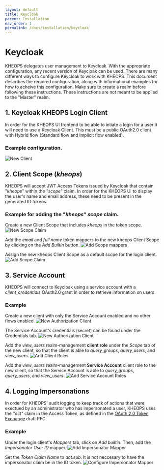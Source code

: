 ```yaml
---
layout: default
title: Keycloak
parent: Installation
nav_order: 1
permalink: /docs/installation/keycloak
---
```


# Keycloak

KHEOPS delegates user management to Keycloak. With the appropriate configuration, any recent version of Keycloak can be used. There are many different ways to configure Keycloak to work with KHEOPS. This document describes the required configuration, along with informational examples for how to acheive this configuration. Make sure to create a realm before following these instructions. These instructions are not meant to be applied to the "Master" realm.

## 1. Keycloak KHEOPS Login Client

In order for the KHEOPS UI frontend to be able to intiate a login for a user it will need to use a Keycloak Client. This must be a public OAuth2.0 client with Hybrid flow (Standard flow and Implicit flow enabled).

### Example configuration.
![New Client](/img/keycloak_kheops_login_client.png)


## 2. Client Scope (*kheops*)

KHEOPS will accept JWT Access Tokens issued by Keycloak that contain "*kheops*" within the "*scope*" claim. In order for the KHEOPS UI to display the user's name and email address, these need to be present in the generated ID tokens.

### Example for adding the "*kheops*" *scope* claim.

Create a new Client Scope that includes *kheops* in the token scope.
![New Scope Claim](/img/keycloak_kheops_client_scope.png)

Add the *email* and *full name* token mappers to the new kheops Client Scope by clicking on the *Add Builtin* button.
![Add Scope mappers](/img/keycloak_kheops_client_mappers.png)

Assign the new kheops Client Scope as a default scope for the login client.
![Add Scope Claim](/img/keycloak_kheops_add_scope.png)

## 3. Service Account

KHEOPS will connect to Keycloak using a service account with a *client_credentials* OAuth2.0 grant in order to retrieve information on users.

### Example

Create a new client with only the Service Account enabled and no other flows enabled.
![New Authorization Client](/img/keycloak_kheops_authorization_client.png)

The Service Account's credentials (secret) can be found under the Credentials tab.
![New Authorization Client](/img/keycloak_kheops_authorization_credentials.png)

Add the *view_users* realm-management **client role** under the *Scope* tab of the new client, so that the client is able to *query_groups*, *query_users*, and *view_users*.
![Add Client Roles](/img/keycloak_kheops_authorization_client_roles.png)

Add the *view_users* realm-management **Service Account** client role to the new client, so that the Service Account is able to *query_groups*, *query_users*, and *view_users*.
![Add Service Account Roles](/img/keycloak_kheops_authorization_service_roles.png)

## 4. Logging Impersonations

In order for KHEOPS' audit logging to keep track of actions that were exectued by an administrator who has impersonated a user, KHEOPS uses the *"act"* claim in the Access Token, as defined in the [OAuth 2.0 Token Exchange](https://tools.ietf.org/html/draft-ietf-oauth-token-exchange-19#section-4.1) draft RFC.

### Example

Under the login client's *Mappers* tab, click on *Add builtin*. Then, add the *Impersonator User ID* mapper.
![Add Impersonator Mapper](/img/keycloak_kheops_impersonator_builtin.png)

Set the *Token Claim Name* to *act.sub*. It is not neccesary to have the impersonator claim be in the ID token.
![Configure Impersonator Mapper](/img/keycloak_kheops_impersonator_mapper.png)


